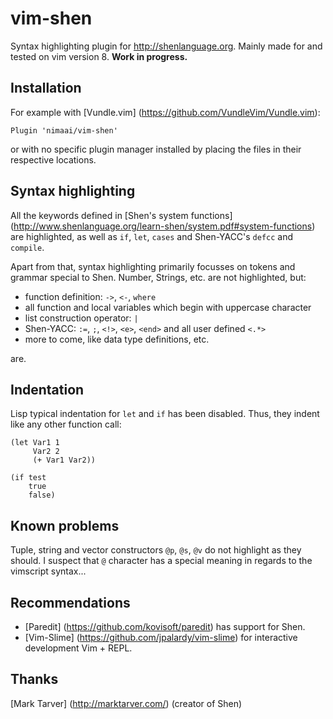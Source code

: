 # vim-shen

Syntax highlighting plugin for http://shenlanguage.org. Mainly made for and tested on vim version 8. 
**Work in progress.**

Installation
------------
For example with [Vundle.vim] (https://github.com/VundleVim/Vundle.vim):
```
Plugin 'nimaai/vim-shen'
```
or with no specific plugin manager installed by placing the files in their respective locations.

Syntax highlighting
-------------------
All the keywords defined in [Shen's system functions] (http://www.shenlanguage.org/learn-shen/system.pdf#system-functions) are highlighted, as well as `if`, `let`, `cases` and Shen-YACC's `defcc` and `compile`.

Apart from that, syntax highlighting primarily focusses on tokens and grammar special to Shen. Number, Strings, etc. are not highlighted, but:
* function definition: `->`, `<-`, `where`
* all function and local variables which begin with uppercase character
* list construction operator: `|`
* Shen-YACC: `:=`, `;`, `<!>`, `<e>`, `<end>` and all user defined `<.*>`
* more to come, like data type definitions, etc.

are.

Indentation
-----------
Lisp typical indentation for `let` and `if` has been disabled. Thus, they indent like any other function call:
```
(let Var1 1
     Var2 2
     (+ Var1 Var2))
```
```
(if test
    true
    false)
```

Known problems
--------------
Tuple, string and vector constructors `@p`, `@s`, `@v` do not highlight as they should. I suspect that `@` character has a special meaning in regards to the vimscript syntax...

Recommendations
---------------
* [Paredit] (https://github.com/kovisoft/paredit) has support for Shen.
* [Vim-Slime] (https://github.com/jpalardy/vim-slime) for interactive development Vim + REPL.

Thanks
------
[Mark Tarver] (http://marktarver.com/) (creator of Shen)

